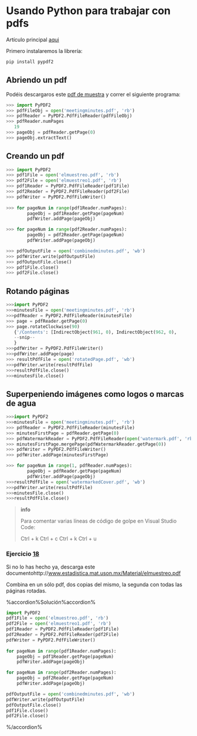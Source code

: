 # Usando Python para trabajar con pdfs

Artículo principal [aqui](https://automatetheboringstuff.com/chapter13/)

Primero instalaremos la librería:

```python
pip install pypdf2
```

## Abriendo un pdf

Podéis descargaros este [pdf de muestra](http://www.estadistica.mat.uson.mx/Material/elmuestreo.pdf) y correr el siguiente programa:

```python
>>> import PyPDF2
>>> pdfFileObj = open('meetingminutes.pdf', 'rb')
>>> pdfReader = PyPDF2.PdfFileReader(pdfFileObj)
>>> pdfReader.numPages
   19
>>> pageObj = pdfReader.getPage(0)
>>> pageObj.extractText()
```

## Creando un pdf

```python
>>> import PyPDF2
>>> pdf1File = open('elmuestreo.pdf', 'rb')
>>> pdf2File = open('elmuestreo1.pdf', 'rb')
>>> pdf1Reader = PyPDF2.PdfFileReader(pdf1File)
>>> pdf2Reader = PyPDF2.PdfFileReader(pdf2File)
>>> pdfWriter = PyPDF2.PdfFileWriter()
   
>>> for pageNum in range(pdf1Reader.numPages):
    	pageObj = pdf1Reader.getPage(pageNum)
    	pdfWriter.addPage(pageObj)

>>> for pageNum in range(pdf2Reader.numPages):
		pageObj = pdf2Reader.getPage(pageNum)
        pdfWriter.addPage(pageObj)

>>> pdfOutputFile = open('combinedminutes.pdf', 'wb')
>>> pdfWriter.write(pdfOutputFile)
>>> pdfOutputFile.close()
>>> pdf1File.close()
>>> pdf2File.close()
```

## Rotando páginas

```python
>>>import PyPDF2
>>>minutesFile = open('meetingminutes.pdf', 'rb')
>>>pdfReader = PyPDF2.PdfFileReader(minutesFile)
>>> page = pdfReader.getPage(0)
>>> page.rotateClockwise(90)
   {'/Contents': [IndirectObject(961, 0), IndirectObject(962, 0),
   --snip--
   }
>>>pdfWriter = PyPDF2.PdfFileWriter()
>>>pdfWriter.addPage(page)
>>> resultPdfFile = open('rotatedPage.pdf', 'wb')
>>>pdfWriter.write(resultPdfFile)
>>>resultPdfFile.close()
>>>minutesFile.close()
```

## Superpeniendo imágenes como logos o marcas de agua

```python
>>>import PyPDF2
>>>minutesFile = open('meetingminutes.pdf', 'rb')
>>> pdfReader = PyPDF2.PdfFileReader(minutesFile)
>>> minutesFirstPage = pdfReader.getPage(0)
>>> pdfWatermarkReader = PyPDF2.PdfFileReader(open('watermark.pdf', 'rb'))
>>> minutesFirstPage.mergePage(pdfWatermarkReader.getPage(0))
>>> pdfWriter = PyPDF2.PdfFileWriter()
>>> pdfWriter.addPage(minutesFirstPage)

>>> for pageNum in range(1, pdfReader.numPages):
        pageObj = pdfReader.getPage(pageNum)
        pdfWriter.addPage(pageObj)
>>>resultPdfFile = open('watermarkedCover.pdf', 'wb')
>>>pdfWriter.write(resultPdfFile)
>>>minutesFile.close()
>>>resultPdfFile.close()
```

>**info**
>
>Para comentar varias líneas de código de golpe en Visual Studio Code:
>
>Ctrl + k Ctrl + c
>Ctrl + k Ctrl + u

### Ejercicio [18](https://docs.google.com/forms/d/e/1FAIpQLSdeY3XFANtnxm6mwwPeStnRm-C4sx5nFXrAWcHH9m4mXSCkgA/viewform?authuser=0)

Si no lo has hecho ya, descarga este documentohttp://www.estadistica.mat.uson.mx/Material/elmuestreo.pdf

Combina en un sólo pdf, dos copias del mismo, la segunda con todas las páginas rotadas.

%accordion%Solución%accordion%

```python
import PyPDF2
pdf1File = open('elmuestreo.pdf', 'rb')
pdf2File = open('elmuestreo1.pdf', 'rb')
pdf1Reader = PyPDF2.PdfFileReader(pdf1File)
pdf2Reader = PyPDF2.PdfFileReader(pdf2File)
pdfWriter = PyPDF2.PdfFileWriter()
   
for pageNum in range(pdf1Reader.numPages):
    pageObj = pdf1Reader.getPage(pageNum)
    pdfWriter.addPage(pageObj)

for pageNum in range(pdf2Reader.numPages):
	pageObj = pdf2Reader.getPage(pageNum)
	pdfWriter.addPage(pageObj)

pdfOutputFile = open('combinedminutes.pdf', 'wb')
pdfWriter.write(pdfOutputFile)
pdfOutputFile.close()
pdf1File.close()
pdf2File.close()
```

%/accordion%

